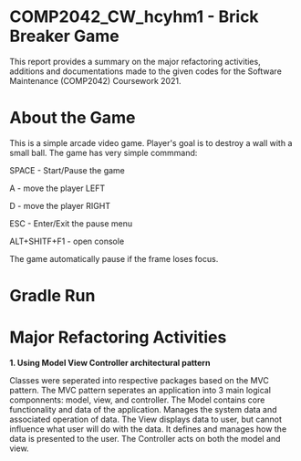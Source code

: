 # COMP2042_CW_hcyhm1 - Brick Breaker Game
This report provides a summary on the major refactoring activities, additions and documentations made to the given codes for the Software Maintenance (COMP2042) Coursework 2021.
# About the Game
This is a simple arcade video game. Player's goal is to destroy a wall with a small ball. The game has very simple commmand: 

SPACE - Start/Pause the game 

A - move the player LEFT

D - move the player RIGHT 

ESC - Enter/Exit the pause menu 

ALT+SHITF+F1 - open console 

The game automatically pause if the frame loses focus.
# Gradle Run

# Major Refactoring Activities
**1. Using Model View Controller architectural pattern**

Classes were seperated into respective packages based on the MVC pattern. The MVC pattern seperates an application into 3 main logical componnents: model, view, and controller.
The Model contains core functionality and data of the application. Manages the system data and associated operation of data.
The View displays data to user, but cannot influence what user will do with the data. It defines and manages how the data is presented to the user.
The Controller acts on both the model and view.
